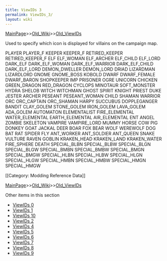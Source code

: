 ```yaml
---
title: ViewIDs 3
permalink: ViewIDs_3/
layout: wiki
---
```


[MainPage](/keeperrl_wiki/ "wikilink")>>[Old_Wiki](/keeperrl_wiki/Old_Wiki "wikilink")>>[Old_ViewIDs](/keeperrl_wiki/Old_ViewIDs "wikilink")

Used to specify which icon is displayed for villains on the campaign map.

PLAYER
PLAYER_F
KEEPER
KEEPER_F
RETIRED_KEEPER
RETIRED_KEEPER_F
ELF
ELF_WOMAN
ELF_ARCHER
ELF_CHILD
ELF_LORD
DARK_ELF
DARK_ELF_WOMAN
DARK_ELF_WARRIOR
DARK_ELF_CHILD
DARK_ELF_LORD
DEMON_DWELLER
DEMON_LORD
DRIAD
LIZARDMAN
LIZARDLORD
GNOME
GNOME_BOSS
KOBOLD
DWARF
DWARF_FEMALE
DWARF_BARON
SHOPKEEPER
IMP
PRISONER
OGRE
UNICORN
CHICKEN
GREEN_DRAGON
RED_DRAGON
CYCLOPS
MINOTAUR
SOFT_MONSTER
HYDRA
SHELOB
WITCH
WITCHMAN
GHOST
SPIRIT
KNIGHT
PRIEST
DUKE
JESTER
ARCHER
PESEANT
PESEANT_WOMAN
CHILD
SHAMAN
WARRIOR
ORC
ORC_CAPTAIN
ORC_SHAMAN
HARPY
SUCCUBUS
DOPPLEGANGER
BANDIT
CLAY_GOLEM
STONE_GOLEM
IRON_GOLEM
LAVA_GOLEM
ADA_GOLEM
AUTOMATON
ELEMENTALIST
FIRE_ELEMENTAL
WATER_ELEMENTAL
EARTH_ELEMENTAL
AIR_ELEMENTAL
ENT
ANGEL
ZOMBIE
SKELETON
VAMPIRE
VAMPIRE_LORD
MUMMY
HORSE
COW
PIG
DONKEY
GOAT
JACKAL
DEER
BOAR
FOX
BEAR
WOLF
WEREWOLF
DOG
BAT
RAT
SPIDER
FLY
ANT_WORKER
ANT_SOLDIER
ANT_QUEEN
SNAKE
VULTURE
RAVEN
GOBLIN
KRAKEN_HEAD
KRAKEN_LAND
KRAKEN_WATER
FIRE_SPHERE
DEATH
SPECIAL_BLBN
SPECIAL_BLBW
SPECIAL_BLGN
SPECIAL_BLGW
SPECIAL_BMBN
SPECIAL_BMBW
SPECIAL_BMGN
SPECIAL_BMGW
SPECIAL_HLBN
SPECIAL_HLBW
SPECIAL_HLGN
SPECIAL_HLGW
SPECIAL_HMBN
SPECIAL_HMBW
SPECIAL_HMGN
SPECIAL_HMGW

[[Category: Modding Reference Data]]

[MainPage](/keeperrl_wiki/ "wikilink")>>[Old_Wiki](/keeperrl_wiki/Old_Wiki "wikilink")>>[Old_ViewIDs](/keeperrl_wiki/Old_ViewIDs "wikilink")

Other items in this section
-    [ViewIDs 0](/keeperrl_wiki/ViewIDs_0 "wikilink")
-    [ViewIDs 1](/keeperrl_wiki/ViewIDs_1 "wikilink")
-    [ViewIDs 10](/keeperrl_wiki/ViewIDs_10 "wikilink")
-    [ViewIDs 2](/keeperrl_wiki/ViewIDs_2 "wikilink")
-    [ViewIDs 4](/keeperrl_wiki/ViewIDs_4 "wikilink")
-    [ViewIDs 5](/keeperrl_wiki/ViewIDs_5 "wikilink")
-    [ViewIDs 6](/keeperrl_wiki/ViewIDs_6 "wikilink")
-    [ViewIDs 7](/keeperrl_wiki/ViewIDs_7 "wikilink")
-    [ViewIDs 8](/keeperrl_wiki/ViewIDs_8 "wikilink")
-    [ViewIDs 9](/keeperrl_wiki/ViewIDs_9 "wikilink")
